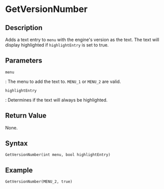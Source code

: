 # GetVersionNumber

## Description
Adds a text entry to `menu` with the engine's version as the text. The text will display highlighted if `highlightEntry` is set to true.

## Parameters
`menu`

:   The menu to add the text to. `MENU_1` or `MENU_2` are valid.

`highlightEntry`

:   Determines if the text will always be highlighted.

## Return Value
None.

## Syntax
```
GetVersionNumber(int menu, bool highlightEntry)
```

## Example
```
GetVersionNumber(MENU_2, true)
```

